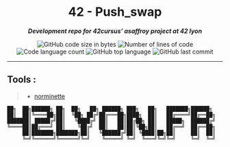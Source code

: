 <h1 align="center">
	42 - Push_swap
</h1>

<p align="center">
	<b><i>Development repo for 42cursus' asaffroy project at 42 lyon</i></b><br>
</p>

<p align="center">
	<img alt="GitHub code size in bytes" src="https://img.shields.io/github/languages/code-size/Adonissfy/42_Push_swap?color=blueviolet" />
	<img alt="Number of lines of code" src="https://img.shields.io/tokei/lines/github/Adonissfy/42_Push_swap?color=blueviolet" />
	<img alt="Code language count" src="https://img.shields.io/github/languages/count/Adonissfy/42_Push_swap?color=blue" />
	<img alt="GitHub top language" src="https://img.shields.io/github/languages/top/Adonissfy/42_Push_swap?color=blue" />
	<img alt="GitHub last commit" src="https://img.shields.io/github/last-commit/Adonissfy/42_Push_swap?color=brightgreen" />
</p>

---

## Tools :
 > - [norminette](https://github.com/42School/norminette) <br />

```
██╗  ██╗██████╗ ██╗  ██╗   ██╗ ██████╗ ███╗   ██╗   ███████╗██████╗ 
██║  ██║╚════██╗██║  ╚██╗ ██╔╝██╔═══██╗████╗  ██║   ██╔════╝██╔══██╗
███████║ █████╔╝██║   ╚████╔╝ ██║   ██║██╔██╗ ██║   █████╗  ██████╔╝
╚════██║██╔═══╝ ██║    ╚██╔╝  ██║   ██║██║╚██╗██║   ██╔══╝  ██╔══██╗
     ██║███████╗███████╗██║   ╚██████╔╝██║ ╚████║██╗██║     ██║  ██║
     ╚═╝╚══════╝╚══════╝╚═╝    ╚═════╝ ╚═╝  ╚═══╝╚═╝╚═╝     ╚═╝  ╚═╝
```
